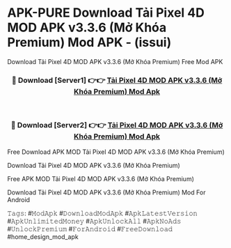 # APK-PURE Download Tải Pixel 4D MOD APK v3.3.6 (Mở Khóa Premium) Mod APK - (issui)
Download Tải Pixel 4D MOD APK v3.3.6 (Mở Khóa Premium) Free Mod APK

<div align="center">
<h3>🔴 Download [Server1] 👉👉 <a href="https://apk-comot.site?title=Tải_Pixel_4D_MOD_APK_v3.3.6_(Mở_Khóa_Premium)">Tải Pixel 4D MOD APK v3.3.6 (Mở Khóa Premium) Mod Apk</a></h3><br>

<h3>🔴 Download [Server2] 👉👉 <a href="https://apk-comot.site?title=Tải_Pixel_4D_MOD_APK_v3.3.6_(Mở_Khóa_Premium)">Tải Pixel 4D MOD APK v3.3.6 (Mở Khóa Premium) Mod Apk</a></h3>
</div>


Free Download APK MOD Tải Pixel 4D MOD APK v3.3.6 (Mở Khóa Premium)

Download Tải Pixel 4D MOD APK v3.3.6 (Mở Khóa Premium) 

Free APK MOD Tải Pixel 4D MOD APK v3.3.6 (Mở Khóa Premium) 

Download Tải Pixel 4D MOD APK v3.3.6 (Mở Khóa Premium) Mod For Android

𝚃𝚊𝚐𝚜: #𝙼𝚘𝚍𝙰𝚙𝚔 #𝙳𝚘𝚠𝚗𝚕𝚘𝚊𝚍𝙼𝚘𝚍𝙰𝚙𝚔 #𝙰𝚙𝚔𝙻𝚊𝚝𝚎𝚜𝚝𝚅𝚎𝚛𝚜𝚒𝚘𝚗 #𝙰𝚙𝚔𝚄𝚗𝚕𝚒𝚖𝚒𝚝𝚎𝚍𝙼𝚘𝚗𝚎𝚢 #𝙰𝚙𝚔𝚄𝚗𝚕𝚘𝚌𝚔𝙰𝚕𝚕 #𝙰𝚙𝚔𝙽𝚘𝙰𝚍𝚜 #𝚄𝚗𝚕𝚘𝚌𝚔𝙿𝚛𝚎𝚖𝚒𝚞𝚖 #𝙵𝚘𝚛𝙰𝚗𝚍𝚛𝚘𝚒𝚍 #𝙵𝚛𝚎𝚎𝙳𝚘𝚠𝚗𝚕𝚘𝚊𝚍 #home_design_mod_apk